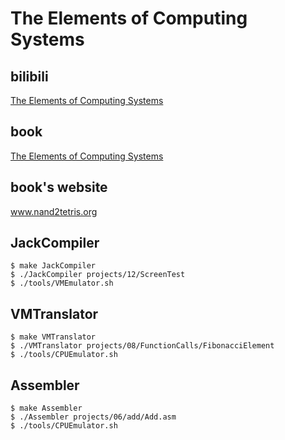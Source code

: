 # The Elements of Computing Systems

## bilibili
[The Elements of Computing Systems](https://www.bilibili.com/video/BV1254y1x7c4/)

## book
[The Elements of Computing Systems](https://book.douban.com/subject/1998645/)

## book's website
www.nand2tetris.org

## JackCompiler
```
$ make JackCompiler
$ ./JackCompiler projects/12/ScreenTest
$ ./tools/VMEmulator.sh
```

## VMTranslator
```
$ make VMTranslator
$ ./VMTranslator projects/08/FunctionCalls/FibonacciElement
$ ./tools/CPUEmulator.sh
```

## Assembler
```
$ make Assembler
$ ./Assembler projects/06/add/Add.asm 
$ ./tools/CPUEmulator.sh
```
